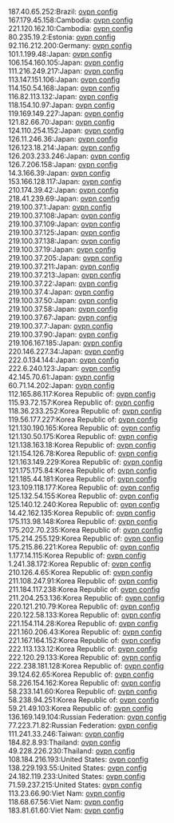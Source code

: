 187.40.65.252:Brazil: [ovpn config](vpn/187_40_65_252.ovpn)  
167.179.45.158:Cambodia: [ovpn config](vpn/167_179_45_158.ovpn)  
221.120.162.10:Cambodia: [ovpn config](vpn/221_120_162_10.ovpn)  
80.235.19.2:Estonia: [ovpn config](vpn/80_235_19_2.ovpn)  
92.116.212.200:Germany: [ovpn config](vpn/92_116_212_200.ovpn)  
101.1.199.48:Japan: [ovpn config](vpn/101_1_199_48.ovpn)  
106.154.160.105:Japan: [ovpn config](vpn/106_154_160_105.ovpn)  
111.216.249.217:Japan: [ovpn config](vpn/111_216_249_217.ovpn)  
113.147.151.106:Japan: [ovpn config](vpn/113_147_151_106.ovpn)  
114.150.54.168:Japan: [ovpn config](vpn/114_150_54_168.ovpn)  
116.82.113.132:Japan: [ovpn config](vpn/116_82_113_132.ovpn)  
118.154.10.97:Japan: [ovpn config](vpn/118_154_10_97.ovpn)  
119.169.149.227:Japan: [ovpn config](vpn/119_169_149_227.ovpn)  
121.82.66.70:Japan: [ovpn config](vpn/121_82_66_70.ovpn)  
124.110.254.152:Japan: [ovpn config](vpn/124_110_254_152.ovpn)  
126.11.246.36:Japan: [ovpn config](vpn/126_11_246_36.ovpn)  
126.123.18.214:Japan: [ovpn config](vpn/126_123_18_214.ovpn)  
126.203.233.246:Japan: [ovpn config](vpn/126_203_233_246.ovpn)  
126.7.206.158:Japan: [ovpn config](vpn/126_7_206_158.ovpn)  
14.3.166.39:Japan: [ovpn config](vpn/14_3_166_39.ovpn)  
153.166.128.117:Japan: [ovpn config](vpn/153_166_128_117.ovpn)  
210.174.39.42:Japan: [ovpn config](vpn/210_174_39_42.ovpn)  
218.41.239.69:Japan: [ovpn config](vpn/218_41_239_69.ovpn)  
219.100.37.1:Japan: [ovpn config](vpn/219_100_37_1.ovpn)  
219.100.37.108:Japan: [ovpn config](vpn/219_100_37_108.ovpn)  
219.100.37.109:Japan: [ovpn config](vpn/219_100_37_109.ovpn)  
219.100.37.125:Japan: [ovpn config](vpn/219_100_37_125.ovpn)  
219.100.37.138:Japan: [ovpn config](vpn/219_100_37_138.ovpn)  
219.100.37.19:Japan: [ovpn config](vpn/219_100_37_19.ovpn)  
219.100.37.205:Japan: [ovpn config](vpn/219_100_37_205.ovpn)  
219.100.37.211:Japan: [ovpn config](vpn/219_100_37_211.ovpn)  
219.100.37.213:Japan: [ovpn config](vpn/219_100_37_213.ovpn)  
219.100.37.22:Japan: [ovpn config](vpn/219_100_37_22.ovpn)  
219.100.37.4:Japan: [ovpn config](vpn/219_100_37_4.ovpn)  
219.100.37.50:Japan: [ovpn config](vpn/219_100_37_50.ovpn)  
219.100.37.58:Japan: [ovpn config](vpn/219_100_37_58.ovpn)  
219.100.37.67:Japan: [ovpn config](vpn/219_100_37_67.ovpn)  
219.100.37.7:Japan: [ovpn config](vpn/219_100_37_7.ovpn)  
219.100.37.90:Japan: [ovpn config](vpn/219_100_37_90.ovpn)  
219.106.167.185:Japan: [ovpn config](vpn/219_106_167_185.ovpn)  
220.146.227.34:Japan: [ovpn config](vpn/220_146_227_34.ovpn)  
222.0.134.144:Japan: [ovpn config](vpn/222_0_134_144.ovpn)  
222.6.240.123:Japan: [ovpn config](vpn/222_6_240_123.ovpn)  
42.145.70.61:Japan: [ovpn config](vpn/42_145_70_61.ovpn)  
60.71.14.202:Japan: [ovpn config](vpn/60_71_14_202.ovpn)  
112.165.86.117:Korea Republic of: [ovpn config](vpn/112_165_86_117.ovpn)  
115.93.72.157:Korea Republic of: [ovpn config](vpn/115_93_72_157.ovpn)  
118.36.233.252:Korea Republic of: [ovpn config](vpn/118_36_233_252.ovpn)  
119.56.177.227:Korea Republic of: [ovpn config](vpn/119_56_177_227.ovpn)  
121.130.190.165:Korea Republic of: [ovpn config](vpn/121_130_190_165.ovpn)  
121.130.50.175:Korea Republic of: [ovpn config](vpn/121_130_50_175.ovpn)  
121.138.163.18:Korea Republic of: [ovpn config](vpn/121_138_163_18.ovpn)  
121.154.126.78:Korea Republic of: [ovpn config](vpn/121_154_126_78.ovpn)  
121.163.149.229:Korea Republic of: [ovpn config](vpn/121_163_149_229.ovpn)  
121.175.175.84:Korea Republic of: [ovpn config](vpn/121_175_175_84.ovpn)  
121.185.44.181:Korea Republic of: [ovpn config](vpn/121_185_44_181.ovpn)  
123.109.118.177:Korea Republic of: [ovpn config](vpn/123_109_118_177.ovpn)  
125.132.54.155:Korea Republic of: [ovpn config](vpn/125_132_54_155.ovpn)  
125.140.12.240:Korea Republic of: [ovpn config](vpn/125_140_12_240.ovpn)  
14.42.162.135:Korea Republic of: [ovpn config](vpn/14_42_162_135.ovpn)  
175.113.98.148:Korea Republic of: [ovpn config](vpn/175_113_98_148.ovpn)  
175.202.70.235:Korea Republic of: [ovpn config](vpn/175_202_70_235.ovpn)  
175.214.255.129:Korea Republic of: [ovpn config](vpn/175_214_255_129.ovpn)  
175.215.86.221:Korea Republic of: [ovpn config](vpn/175_215_86_221.ovpn)  
1.177.14.115:Korea Republic of: [ovpn config](vpn/1_177_14_115.ovpn)  
1.241.38.172:Korea Republic of: [ovpn config](vpn/1_241_38_172.ovpn)  
210.126.4.65:Korea Republic of: [ovpn config](vpn/210_126_4_65.ovpn)  
211.108.247.91:Korea Republic of: [ovpn config](vpn/211_108_247_91.ovpn)  
211.184.117.238:Korea Republic of: [ovpn config](vpn/211_184_117_238.ovpn)  
211.204.253.136:Korea Republic of: [ovpn config](vpn/211_204_253_136.ovpn)  
220.121.210.79:Korea Republic of: [ovpn config](vpn/220_121_210_79.ovpn)  
220.122.58.133:Korea Republic of: [ovpn config](vpn/220_122_58_133.ovpn)  
221.154.114.28:Korea Republic of: [ovpn config](vpn/221_154_114_28.ovpn)  
221.160.206.43:Korea Republic of: [ovpn config](vpn/221_160_206_43.ovpn)  
221.167.164.152:Korea Republic of: [ovpn config](vpn/221_167_164_152.ovpn)  
222.113.133.12:Korea Republic of: [ovpn config](vpn/222_113_133_12.ovpn)  
222.120.29.133:Korea Republic of: [ovpn config](vpn/222_120_29_133.ovpn)  
222.238.181.128:Korea Republic of: [ovpn config](vpn/222_238_181_128.ovpn)  
39.124.62.65:Korea Republic of: [ovpn config](vpn/39_124_62_65.ovpn)  
58.226.154.162:Korea Republic of: [ovpn config](vpn/58_226_154_162.ovpn)  
58.233.141.60:Korea Republic of: [ovpn config](vpn/58_233_141_60.ovpn)  
58.238.94.251:Korea Republic of: [ovpn config](vpn/58_238_94_251.ovpn)  
59.21.49.103:Korea Republic of: [ovpn config](vpn/59_21_49_103.ovpn)  
136.169.149.104:Russian Federation: [ovpn config](vpn/136_169_149_104.ovpn)  
77.223.71.82:Russian Federation: [ovpn config](vpn/77_223_71_82.ovpn)  
111.241.33.246:Taiwan: [ovpn config](vpn/111_241_33_246.ovpn)  
184.82.8.93:Thailand: [ovpn config](vpn/184_82_8_93.ovpn)  
49.228.226.230:Thailand: [ovpn config](vpn/49_228_226_230.ovpn)  
108.184.216.193:United States: [ovpn config](vpn/108_184_216_193.ovpn)  
138.229.193.55:United States: [ovpn config](vpn/138_229_193_55.ovpn)  
24.182.119.233:United States: [ovpn config](vpn/24_182_119_233.ovpn)  
71.59.237.215:United States: [ovpn config](vpn/71_59_237_215.ovpn)  
113.23.66.90:Viet Nam: [ovpn config](vpn/113_23_66_90.ovpn)  
118.68.67.56:Viet Nam: [ovpn config](vpn/118_68_67_56.ovpn)  
183.81.61.60:Viet Nam: [ovpn config](vpn/183_81_61_60.ovpn)  

